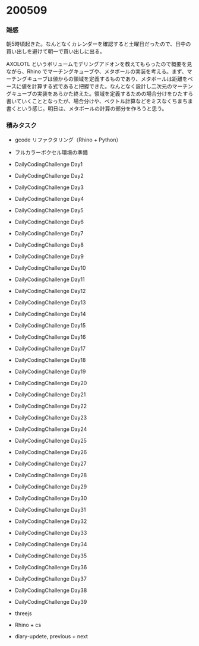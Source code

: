 # 200509  

### 雑感  

朝5時頃起きた。なんとなくカレンダーを確認すると土曜日だったので、日中の買い出しを避けて朝一で買い出しに出る。  

AXOLOTL というボリュームモデリングアドオンを教えてもらったので概要を見ながら、Rhino でマーチングキューブや、メタボールの実装を考える。まず、マーチングキューブは値からの領域を定義するものであり、メタボールは距離をベースに値を計算する式であると把握できた。なんとなく設計し二次元のマーチングキューブの実装をあらかた終えた。領域を定義するための場合分けをひたすら書いていくこととなったが、場合分けや、ベクトル計算などをミスなくちまちま書くという感じ。明日は、メタボールの計算の部分を作ろうと思う。  

### 積みタスク  

- gcode リファクタリング（Rhino + Python）  
- フルカラーボクセル環境の準備  
- DailyCodingChallenge Day1  
- DailyCodingChallenge Day2  
- DailyCodingChallenge Day3  
- DailyCodingChallenge Day4  
- DailyCodingChallenge Day5  
- DailyCodingChallenge Day6  
- DailyCodingChallenge Day7  
- DailyCodingChallenge Day8  
- DailyCodingChallenge Day9  
- DailyCodingChallenge Day10  
- DailyCodingChallenge Day11  
- DailyCodingChallenge Day12  
- DailyCodingChallenge Day13  
- DailyCodingChallenge Day14  
- DailyCodingChallenge Day15  
- DailyCodingChallenge Day16  
- DailyCodingChallenge Day17  
- DailyCodingChallenge Day18  
- DailyCodingChallenge Day19  
- DailyCodingChallenge Day20  
- DailyCodingChallenge Day21  
- DailyCodingChallenge Day22  
- DailyCodingChallenge Day23  
- DailyCodingChallenge Day24  
- DailyCodingChallenge Day25  
- DailyCodingChallenge Day26  
- DailyCodingChallenge Day27  
- DailyCodingChallenge Day28  
- DailyCodingChallenge Day29  
- DailyCodingChallenge Day30  
- DailyCodingChallenge Day31  
- DailyCodingChallenge Day32  
- DailyCodingChallenge Day33  
- DailyCodingChallenge Day34  
- DailyCodingChallenge Day35  
- DailyCodingChallenge Day36  
- DailyCodingChallenge Day37  
- DailyCodingChallenge Day38  
- DailyCodingChallenge Day39  

- threejs  
- Rhino + cs  
- diary-updete, previous + next  
